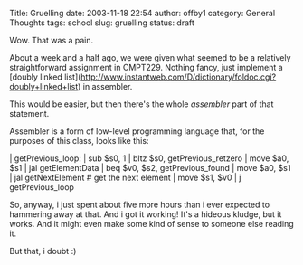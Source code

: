 Title: Gruelling
date: 2003-11-18 22:54
author: offby1
category: General Thoughts
tags: school
slug: gruelling
status: draft

Wow. That was a pain.

About a week and a half ago, we were given what seemed to be a relatively straightforward assignment in CMPT229. Nothing fancy, just implement a \[doubly linked list\](<http://www.instantweb.com/D/dictionary/foldoc.cgi?doubly+linked+list>) in assembler.

This would be easier, but then there's the whole _assembler_ part of that statement.

Assembler is a form of low-level programming language that, for the purposes of this class, looks like this:

<p>

| getPrevious_loop:
| sub \$s0, 1
| bltz \$s0, getPrevious_retzero
| move \$a0, \$s1
| jal getElementData
| beq \$v0, \$s2, getPrevious_found
| move \$a0, \$s1
| jal getNextElement \# get the next element
| move \$s1, \$v0
| j getPrevious_loop

</pre>

So, anyway, i just spent about five more hours than i ever expected to hammering away at that. And i got it working! It's a hideous kludge, but it works. And it might even make some kind of sense to someone else reading it.

But that, i doubt :)
